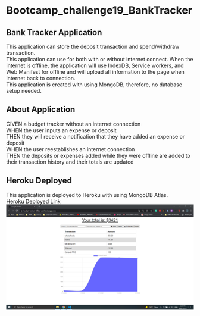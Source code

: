 # Bootcamp_challenge19_BankTracker
## Bank Tracker Application
This application can store the deposit transaction and spend/withdraw transaction. <br/>
This application can use for both with or without internet connect. When the internet is offline, the application will use IndexDB, Service workers, 
and Web Manifest for offline and will upload all information to the page when internet back to connection. <br/>
This application is created with using MongoDB, therefore, no database setup needed. 

## About Application
GIVEN a budget tracker without an internet connection<br/>
WHEN the user inputs an expense or deposit<br/>
THEN they will receive a notification that they have added an expense or deposit<br/>
WHEN the user reestablishes an internet connection<br/>
THEN the deposits or expenses added while they were offline are added to their transaction history and their totals are updated<br/>

## Heroku Deployed
This application is deployed to Heroku with using MongoDB Atlas. <br/>
[Heroku Deployed Link](https://budget-tracker-offline-use.herokuapp.com/)
<img src="img/heroku_img.png"><br/>


